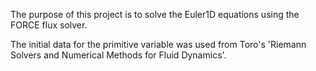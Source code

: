 The purpose of this project is to solve the Euler1D equations using the FORCE flux solver.

The initial data for the primitive variable was used from Toro's 'Riemann Solvers and Numerical Methods for Fluid Dynamics'.